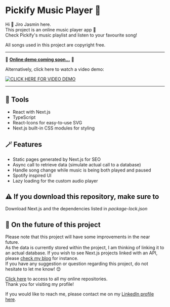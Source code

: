 # Pickify Music Player 🎵 

Hi 👋 Jiro Jasmin here.  
This project is an online music player app 🎵  
Check Pickify's music playlist and listen to your favourite song!  
  
All songs used in this project are copyright free.

---  
  
🚀 **[Online demo coming soon...](https://jiro-jasmin.github.io)** 🚀  
   
Alternatively, click here to watch a video demo:  
 
[![CLICK HERE FOR VIDEO DEMO](https://img.youtube.com/vi/YhD31XVDDns/0.jpg)](https://youtu.be/YhD31XVDDns)
  
---

## 🔧 Tools

- React with Next.js
- TypeScript
- React-Icons for easy-to-use SVG
- Next.js built-in CSS modules for styling

## 🪄 Features

- Static pages generated by Next.js for SEO
- Async call to retrieve data (simulate actual call to a database)
- Handle song change while music is being both played and paused
- Spotify inspired UI
- Lazy loading for the custom audio player

## ⚠️ If you download this repository, make sure to  

Download Next.js and the dependencies listed in *package-lock.json*

## 🔮 On the future of this project  
  
Please note that this project will have some improvements in the near future.  
As the data is currently stored within the project, I am thinking of linking it to an actual database. If you wish to see Next.js projects linked with an API, please [check my blog](https://github.com/jiro-jasmin/Blog) for instance.  
If you have any suggestion or question regarding this project, do not hesitate to let me know! 😊  

[Click here](https://github.com/jiro-jasmin?tab=repositories) to access to all my online repositories.  
Thank you for visiting my profile!  

If you would like to reach me, please contact me on my [LinkedIn profile here](https://www.linkedin.com/in/jiro-jasmin).

